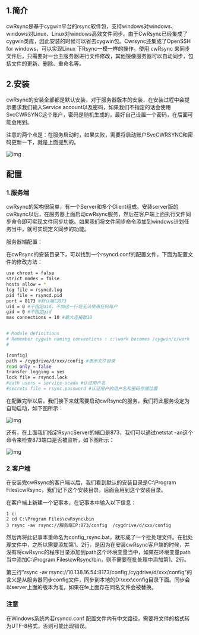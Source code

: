 ## 1.简介

cwRsync是基于cygwin平台的rsync软件包，支持windows对windows、windows对Linux、Linux对windows高效文件同步。由于CwRsync已经集成了cygwin类库，因此安装的时候可以省去cygwin包。Cwrsync还集成了OpenSSH for windows，可以实现Linux 下Rsync一模一样的操作。使用 cwRsync 来同步文件后，只需要对一台主服务器进行文件修改，其他镜像服务器可以自动同步，包括文件的更新、删除、重命名等。



## 2.安装

cwRsync的安装全部都是默认安装，对于服务器版本的安装，在安装过程中会提示要求我们输入Service account以及密码，如果我们不指定的话会使用SvcCWRSYNC这个账户，密码是随机生成的，最好自己设置一个密码，在后面可能会用到。

注意的两个点是：在服务启动时，如果失败，需要将启动账户SvcCWRSYNC和密码更新一下，就是上面提到的。

![img](https://i.loli.net/2021/04/19/uDP3YrmVOGMzEt7.png)

## 配置

### 1.服务端

cwRsync的架构很简单，有一个Server和多个Client组成。安装server版的cwRsync以后，在服务器上面启动cwRsync服务，然后在客户端上面执行文件同步命令即可实现文件同步功能。如果我们将文件同步命令添加到windows计划任务当中，就可实现定义同步的功能。

服务器端配置：

在cwRsync的安装目录下，可以找到一个rsyncd.conf的配置文件，下面为配置文件的修改方法：

```bash
use chroot = false
strict modes = false
hosts allow = *
log file = rsyncd.log
pid file = rsyncd.pid 
port = 8173 #默认端口873 
uid = 0 #不指定uid，不加这一行将无法使用任何账户 
gid = 0 #不指定gid 
max connections = 10 #最大连接数10 


# Module definitions
# Remember cygwin naming conventions : c:\work becomes /cygwin/c/work
#

[config]
path = /cygdrive/d/xxx/config #表示文件目录
read only = false
transfer logging = yes
lock file = rsyncd.lock
#auth users = service-scada #认证用户名
#secrets file = rsync.password #认证用户的用户名和密码存储位置
```

在配置完毕以后，我们接下来就需要启动cwRsync的服务，我们将此服务设定为自动启动，如下图所示：

![img](https://i.loli.net/2021/04/19/61nAdVGBwDrkyEQ.png)

还有，在上面我们指定RsyncServer的端口是873，我们可以通过netstat -an这个命令来检查873端口是否被监听，如下图所示：

![img](https://i.loli.net/2021/04/19/2lqCKayhgXmswLB.png)





### 2.客户端

在安装完cwRsync的客户端以后，我们看到默认的安装目录是C:\Program Files\cwRsync，我们记下这个安装目录，后面会用到这个安装目录。

在客户端上新建一个记事本，在记事本中输入以下信息：

```
1 c:
2 cd C:\Program Files\cwRsync\bin
3 rsync -av rsync://服务端IP:873/config  /cygdrive/d/xxx/config 
```

然后再将此记事本重命名为config_rsync.bat，就形成了一个批处理文件。在批处理文件中，之所以需要添加第1、2行，是因为在安装cwRsync客户端的时候，并没有将cwRsync的程序目录添加到path这个环境变量当中，如果在环境变量path当中添加C:\Program Files\cwRsync\bin，则不需要在批处理中添加第1、2行。

第三行"rsync -av rsync://10.138.16.54:8173/config /cygdrive/d/xxx/config"的含义是从服务器同步config文件，同步到本地的D:\xxx\config目录下面。同步会以server上面的版本为准，如果在fe上面存在同名文件会被替换。



<h3>注意</h3>

在Windows系统内若rsyncd.conf 配置文件内有中文路径，需要将文件的格式转为UTF-8格式，否则可能出现错误。



